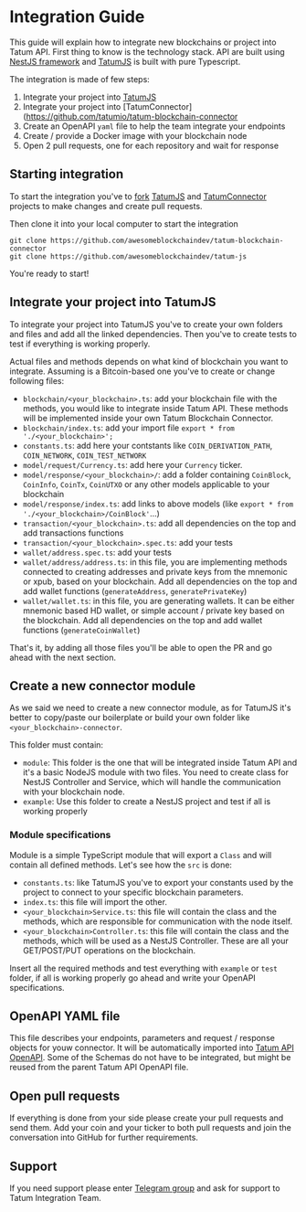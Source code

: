 # Integration Guide

This guide will explain how to integrate new blockchains or project into Tatum API. First thing to know is the technology stack. API are built using [NestJS framework](https://nestjs.com/) and [TatumJS](https://github.com/tatumio/tatum-js) is built with pure Typescript.

The integration is made of few steps:

1. Integrate your project into [TatumJS](https://github.com/tatumio/tatum-js)
2. Integrate your project into [TatumConnector](https://github.com/tatumio/tatum-blockchain-connector
3. Create an OpenAPI `yaml` file to help the team integrate your endpoints
4. Create / provide a Docker image with your blockchain node
4. Open 2 pull requests, one for each repository and wait for response

## Starting integration

To start the integration you've to [fork](https://docs.github.com/en/free-pro-team@latest/github/getting-started-with-github/fork-a-repo) [TatumJS](https://github.com/tatumio/tatum-js) and [TatumConnector](https://github.com/tatumio/tatum-blockchain-connector) projects to make changes and create pull requests.

Then clone it into your local computer to start the integration
```
git clone https://github.com/awesomeblockchaindev/tatum-blockchain-connector
git clone https://github.com/awesomeblockchaindev/tatum-js
```

You're ready to start!

## Integrate your project into TatumJS

To integrate your project into TatumJS you've to create your own folders and files and add all the linked dependencies. Then you've to create tests to test if everything is working properly.

Actual files and methods depends on what kind of blockchain you want to integrate. Assuming is a Bitcoin-based one you've to create or change following files:

- `blockchain/<your_blockchain>.ts`: add your blockchain file with the methods, you would like to integrate inside Tatum API. These methods will be implemented inside your own Tatum Blockchain Connector.
- `blockchain/index.ts`: add your import file `export * from './<your_blockchain>';`
- `constants.ts`: add here your contstants like `COIN_DERIVATION_PATH`, `COIN_NETWORK`, `COIN_TEST_NETWORK`
- `model/request/Currency.ts`: add here your `Currency` ticker.
- `model/response/<your_blockchain>/`: add a folder containing `CoinBlock`, `CoinInfo`, `CoinTx`, `CoinUTXO` or any other models applicable to your blockchain
- `model/response/index.ts`: add links to above models (like `export * from './<your_blockchain>/CoinBlock'`...)
- `transaction/<your_blockchain>.ts`: add all dependencies on the top and add transactions functions
- `transaction/<your_blockchain>.spec.ts`: add your tests
- `wallet/address.spec.ts`: add your tests
- `wallet/address/address.ts`:  in this file, you are implementing methods connected to creating addresses and private keys from the mnemonic or xpub, based on your blockchain. Add all dependencies on the top and add wallet functions (`generateAddress`, `generatePrivateKey`)
- `wallet/wallet.ts`: in this file, you are generating wallets. It can be either mnemonic based HD wallet, or simple account / private key based on the blockchain. Add all dependencies on the top and add wallet functions (`generateCoinWallet`)

That's it, by adding all those files you'll be able to open the PR and go ahead with the next section.

## Create a new connector module

As we said we need to create a new connector module, as for TatumJS it's better to copy/paste our boilerplate or build your own folder like `<your_blockchain>-connector`.

This folder must contain:

- `module`: This folder is the one that will be integrated inside Tatum API and it's a basic NodeJS module with two files. You need to create class for NestJS Controller and Service, which will handle the communication with your blockchain node. 
- `example`: Use this folder to create a NestJS project and test if all is working properly

### Module specifications

Module is a simple TypeScript module that will export a `Class` and will contain all defined methods. Let's see how the `src` is done:

- `constants.ts`: like TatumJS you've to export your constants used by the project to connect to your specific blockchain parameters.
- `index.ts`: this file will import the other.
- `<your_blockchain>Service.ts`: this file will contain the class and the methods, which are responsible for communication with the node itself.
- `<your_blockchain>Controller.ts`: this file will contain the class and the methods, which will be used as a NestJS Controller. These are all your GET/POST/PUT operations on the blockchain.

Insert all the required methods and test everything with `example` or `test` folder, if all is working properly go ahead and write your OpenAPI specifications.

## OpenAPI YAML file

This file describes your endpoints, parameters and request / response objects for youw connector. It will be automatically imported into [Tatum API OpenAPI](blob:https://tatum.io/bec661f6-69e1-426b-a70c-65ddf32f3b85).
Some of the Schemas do not have to be integrated, but might be reused from the parent Tatum API OpenAPI file.

## Open pull requests

If everything is done from your side please create your pull requests and send them. Add your coin and your ticker to both pull requests and join the conversation into GitHub for further requirements.

## Support

If you need support please enter [Telegram group](https://t.me/tatumio) and ask for support to Tatum Integration Team.
